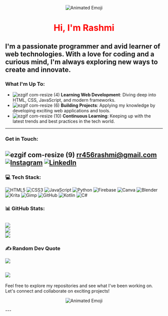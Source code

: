  <p align="center">
  <img src="https://github.com/user-attachments/assets/d1a694b0-b94a-4592-8f4f-e04f194e6f13" alt="Animated Emoji">
</p>

<h1 align="center" style="color:red">Hi, I'm Rashmi</h1> 

I'm a passionate programmer and avid learner of web technologies. With a love for coding and a curious mind, I'm always exploring new ways to create and innovate.
---
### What I'm Up To:
- ![ezgif com-resize (4)](https://github.com/user-attachments/assets/4c150e44-2fa0-4fd8-bb4a-b0b478a386c6) <span style="display:inline-block; animation: wave 2s infinite;">**Learning Web Development**</span>: Diving deep into HTML, CSS, JavaScript, and modern frameworks.
- ![ezgif com-resize (6)](https://github.com/user-attachments/assets/738e1285-d2e8-4c05-8fc1-efeea6f3b31e) <span style="display:inline-block; animation: wave 2s infinite;">**Building Projects**</span>: Applying my knowledge by developing exciting web applications and tools.
- ![ezgif com-resize (10)](https://github.com/user-attachments/assets/3753961a-18e3-4a3d-90d6-bd961da77052) <span style="display:inline-block; animation: wave 2s infinite;">**Continuous Learning**</span>: Keeping up with the latest trends and best practices in the tech world.
---
### Get in Touch:
![ezgif com-resize (9)](https://github.com/user-attachments/assets/f7efac56-e0ef-449b-8112-3f38fd145ca9) [rr456rashmi@gmail.com](mailto:rr456rashmi@gmail.com)
[![Instagram](https://img.shields.io/badge/Instagram-%23E4405F.svg?logo=Instagram&logoColor=white)](https://instagram.com/_5rashmi) 
[![LinkedIn](https://img.shields.io/badge/LinkedIn-%230077B5.svg?logo=linkedin&logoColor=white)](https://linkedin.com/in/rashmi-n-899355285) 
---
### 💻 Tech Stack:
![HTML5](https://img.shields.io/badge/html5-%23E34F26.svg?style=for-the-badge&logo=html5&logoColor=white) ![CSS3](https://img.shields.io/badge/css3-%231572B6.svg?style=for-the-badge&logo=css3&logoColor=white) ![JavaScript](https://img.shields.io/badge/javascript-%23323330.svg?style=for-the-badge&logo=javascript&logoColor=%23F7DF1E) ![Python](https://img.shields.io/badge/python-3670A0?style=for-the-badge&logo=python&logoColor=ffdd54) ![Firebase](https://img.shields.io/badge/firebase-a08021?style=for-the-badge&logo=firebase&logoColor=ffcd34) ![Canva](https://img.shields.io/badge/Canva-%2300C4CC.svg?style=for-the-badge&logo=Canva&logoColor=white) ![Blender](https://img.shields.io/badge/blender-%23F5792A.svg?style=for-the-badge&logo=blender&logoColor=white) ![Krita](https://img.shields.io/badge/Krita-203759?style=for-the-badge&logo=krita&logoColor=EEF37B) ![Gimp](https://img.shields.io/badge/Gimp-657D8B?style=for-the-badge&logo=gimp&logoColor=FFFFFF) ![GitHub](https://img.shields.io/badge/github-%23121011.svg?style=for-the-badge&logo=github&logoColor=white) ![Kotlin](https://img.shields.io/badge/kotlin-%237F52FF.svg?style=for-the-badge&logo=kotlin&logoColor=white) ![C#](https://img.shields.io/badge/c%23-%23239120.svg?style=for-the-badge&logo=csharp&logoColor=white)
### 📊 GitHub Stats:
![](https://github-readme-stats.vercel.app/api?username=5Rashmi&theme=dark&hide_border=false&include_all_commits=false&count_private=false)<br/>
![](https://github-readme-streak-stats.herokuapp.com/?user=5Rashmi&theme=dark&hide_border=false)<br/>
![](https://github-readme-stats.vercel.app/api/top-langs/?username=5Rashmi&theme=dark&hide_border=false&include_all_commits=false&count_private=false&layout=compact)
---
### ✍️ Random Dev Quote
![](https://quotes-github-readme.vercel.app/api?type=horizontal&theme=radical)

[![](https://visitcount.itsvg.in/api?id=5Rashmi&icon=0&color=4)](https://visitcount.itsvg.in)
---
Feel free to explore my repositories and see what I've been working on. Let's connect and collaborate on exciting projects!

<p align="center">
  <img src="https://github.com/user-attachments/assets/c3750707-bf13-4dcb-a8fe-d7a24a21b749" alt="Animated Emoji">
</p>
---
